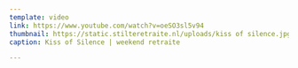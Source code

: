 ```yaml
---
template: video
link: https://www.youtube.com/watch?v=oeSO3sl5v94
thumbnail: https://static.stilteretraite.nl/uploads/kiss of silence.jpg
caption: Kiss of Silence | weekend retraite

---
```

